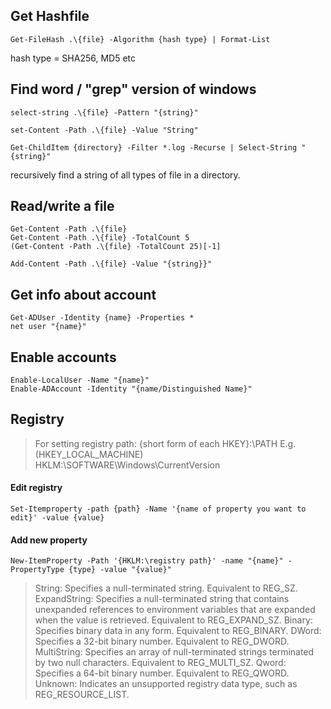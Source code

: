 ## Get Hashfile 
```
Get-FileHash .\{file} -Algorithm {hash type} | Format-List
```
hash type = SHA256, MD5 etc

## Find word / "grep" version of windows
```
select-string .\{file} -Pattern "{string}"

```
```
set-Content -Path .\{file} -Value "String"
```
```
Get-ChildItem {directory} -Filter *.log -Recurse | Select-String "{string}"
```
recursively find a string of all types of file in a directory. 

## Read/write a file 
```
Get-Content -Path .\{file}
Get-Content -Path .\{file} -TotalCount 5
(Get-Content -Path .\{file} -TotalCount 25)[-1]
```
```
Add-Content -Path .\{file} -Value "{string}}"
```

## Get info about account
```
Get-ADUser -Identity {name} -Properties *
net user "{name}"
```

## Enable accounts
```
Enable-LocalUser -Name "{name}"
Enable-ADAccount -Identity "{name/Distinguished Name}"
```

## Registry
> For setting registry path: {short form of each HKEY}:\PATH
> E.g. (HKEY_LOCAL_MACHINE) HKLM:\SOFTWARE\Windows\CurrentVersion
#### Edit registry 
```
Set-Itemproperty -path {path} -Name '{name of property you want to edit}' -value {value}
```
#### Add new property
```
New-ItemProperty -Path '{HKLM:\registry path}' -name "{name}" -PropertyType {type} -value "{value}" 
```

> String: Specifies a null-terminated string. Equivalent to REG_SZ.
ExpandString: Specifies a null-terminated string that contains unexpanded references to environment variables that are expanded when the value is retrieved. Equivalent to REG_EXPAND_SZ.
Binary: Specifies binary data in any form. Equivalent to REG_BINARY.
DWord: Specifies a 32-bit binary number. Equivalent to REG_DWORD.
MultiString: Specifies an array of null-terminated strings terminated by two null characters. Equivalent to REG_MULTI_SZ.
Qword: Specifies a 64-bit binary number. Equivalent to REG_QWORD.
Unknown: Indicates an unsupported registry data type, such as REG_RESOURCE_LIST.

